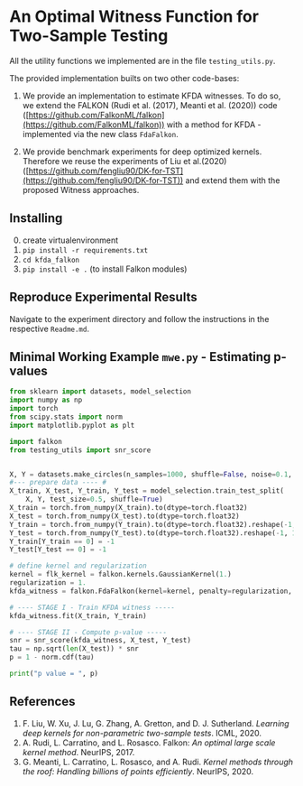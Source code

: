 # An Optimal Witness Function for Two-Sample Testing
All the utility functions we implemented are in the file `testing_utils.py`.

The provided implementation builts on two other code-bases:
1. We provide an implementation to estimate KFDA witnesses. To do so, we extend the FALKON (Rudi et al. (2017), Meanti et al. (2020)) code ([https://github.com/FalkonML/falkon](https://github.com/FalkonML/falkon)) 
with a method for KFDA - implemented via the new class `FdaFalkon`.
   
2. We provide benchmark experiments for deep optimized kernels. Therefore we reuse the experiments of Liu et al.(2020) 
   ([https://github.com/fengliu90/DK-for-TST](https://github.com/fengliu90/DK-for-TST)) and extend them with the proposed Witness approaches.

## Installing
0. create virtualenvironment
1. `pip install -r requirements.txt`
2. `cd kfda_falkon`
3. `pip install -e .` (to install Falkon modules)

## Reproduce Experimental Results
Navigate to the experiment directory and follow the instructions in the respective `Readme.md`.

## Minimal Working Example `mwe.py` - Estimating p-values
```python
from sklearn import datasets, model_selection
import numpy as np
import torch
from scipy.stats import norm
import matplotlib.pyplot as plt

import falkon
from testing_utils import snr_score


X, Y = datasets.make_circles(n_samples=1000, shuffle=False, noise=0.1, factor=.9)
#--- prepare data ---- #
X_train, X_test, Y_train, Y_test = model_selection.train_test_split(
    X, Y, test_size=0.5, shuffle=True)
X_train = torch.from_numpy(X_train).to(dtype=torch.float32)
X_test = torch.from_numpy(X_test).to(dtype=torch.float32)
Y_train = torch.from_numpy(Y_train).to(dtype=torch.float32).reshape(-1, 1)
Y_test = torch.from_numpy(Y_test).to(dtype=torch.float32).reshape(-1, 1)
Y_train[Y_train == 0] = -1
Y_test[Y_test == 0] = -1

# define kernel and regularization
kernel = flk_kernel = falkon.kernels.GaussianKernel(1.)
regularization = 1.
kfda_witness = falkon.FdaFalkon(kernel=kernel, penalty=regularization, M=len(X_train))

# ---- STAGE I - Train KFDA witness -----
kfda_witness.fit(X_train, Y_train)

# ---- STAGE II - Compute p-value -----
snr = snr_score(kfda_witness, X_test, Y_test)
tau = np.sqrt(len(X_test)) * snr
p = 1 - norm.cdf(tau)

print("p value = ", p)
```

## References
1. F. Liu, W. Xu, J. Lu, G. Zhang, A. Gretton, and D. J. Sutherland.   *Learning  deep  kernels  for  non-parametric  two-sample tests*. ICML, 2020.
2. A. Rudi, L. Carratino, and L. Rosasco. Falkon: *An optimal large scale kernel method*. NeurIPS, 2017.
3. G. Meanti, L. Carratino, L. Rosasco, and A. Rudi. *Kernel methods through the roof:  Handling billions of points efficiently*. NeurIPS, 2020.
